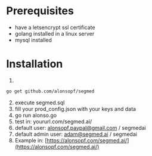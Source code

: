 # Prerequisites
- have a letsencrypt ssl certificate
- golang installed in a linux server
- mysql installed

# Installation
1. 
```bash
go get github.com/alonsopf/segmed 
```
2. execute segmed.sql
3. fill your prod_config.json with your keys and data
4. go run alonso.go
5. test in:  yoururl.com/segmed.ai/
6. default user: alonsopf.paypal@gmail.com  /  segmedai
7. default admin user: adam@segmed.ai  /  segmedai
8. Example in: [https://alonsopf.com/segmed.ai/](https://alonsopf.com/segmed.ai/)